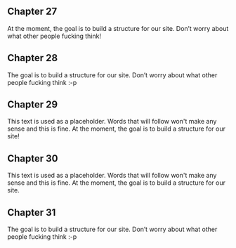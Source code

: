 ## Chapter 27

At the moment, the goal is to build a structure for our site. Don’t worry about what other people fucking think!

## Chapter 28

The goal is to build a structure for our site. Don’t worry about what other people fucking think :-p

## Chapter 29

This text is used as a placeholder. Words that will follow won't make any sense and this is fine. At the moment, the goal is to build a structure for our site!

## Chapter 30

This text is used as a placeholder. Words that will follow won't make any sense and this is fine. At the moment, the goal is to build a structure for our site.

## Chapter 31

The goal is to build a structure for our site. Don’t worry about what other people fucking think :-p
